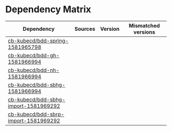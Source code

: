 # Dependency Matrix

Dependency | Sources | Version | Mismatched versions
---------- | ------- | ------- | -------------------
[cb-kubecd/bdd-spring-1581965798](https://github.com/cb-kubecd/bdd-spring-1581965798.git) |  | []() | 
[cb-kubecd/bdd-gh-1581966994](https://github.com/cb-kubecd/bdd-gh-1581966994.git) |  | []() | 
[cb-kubecd/bdd-nh-1581966994](https://github.com/cb-kubecd/bdd-nh-1581966994.git) |  | []() | 
[cb-kubecd/bdd-sbhg-1581966994](https://github.com/cb-kubecd/bdd-sbhg-1581966994.git) |  | []() | 
[cb-kubecd/bdd-sbhg-import-1581969292](https://github.com/cb-kubecd/bdd-sbhg-import-1581969292.git) |  | []() | 
[cb-kubecd/bdd-sbrp-import-1581969292](https://github.com/cb-kubecd/bdd-sbrp-import-1581969292.git) |  | []() | 
